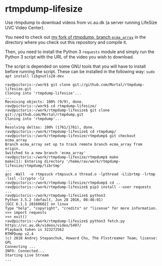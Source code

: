 # rtmpdump-lifesize
Use rtmpdump to download videos from vc.au.dk (a server running LifeSize UVC Video Center).

You need to check out
[my fork of rtmpdump, branch `ecma_array`](https://github.com/Mortal/rtmpdump)
in the directory where you check out this repository and compile it.

Then, you need to install the Python 3 `requests` module and simply run the
Python 3 script with the URL of the video you wish to download.

The script is depended on some GNU tools that you will have to install before running the script.
These can be installed in the following way:
`sudo apt install libgnutls28-dev`


```
rav@pictoris:~/work$ git clone git://github.com/Mortal/rtmpdump-lifesize.git
Cloning into 'rtmpdump-lifesize'...
...
Receiving objects: 100% (9/9), done.
rav@pictoris:~/work$ cd rtmpdump-lifesize/
rav@pictoris:~/work/rtmpdump-lifesize$ git clone git://github.com/Mortal/rtmpdump.git
Cloning into 'rtmpdump'...
...
Resolving deltas: 100% (1761/1761), done.
rav@pictoris:~/work/rtmpdump-lifesize$ cd rtmpdump/
rav@pictoris:~/work/rtmpdump-lifesize/rtmpdump$ git checkout ecma_array
Branch ecma_array set up to track remote branch ecma_array from origin.
Switched to a new branch 'ecma_array'
rav@pictoris:~/work/rtmpdump-lifesize/rtmpdump$ make
make[1]: Entering directory '/home/rav/work/rtmpdump-lifesize/rtmpdump/librtmp'
...
gcc -Wall  -o rtmpsuck rtmpsuck.o thread.o -lpthread -Llibrtmp -lrtmp -lssl -lcrypto -lz
rav@pictoris:~/work/rtmpdump-lifesize/rtmpdump$ cd ..
rav@pictoris:~/work/rtmpdump-lifesize$ pip3 install --user requests
...
rav@pictoris:~/work/rtmpdump-lifesize$ python3
Python 3.5.2 (default, Jun 28 2016, 08:46:01)
[GCC 6.1.1 20160602] on linux
Type "help", "copyright", "credits" or "license" for more information.
>>> import requests
>>> exit()
rav@pictoris:~/work/rtmpdump-lifesize$ python3 fetch.py https://vc.au.dk/videos/video/5497/
Playback token is 323272562
RTMPDump v2.4
(c) 2010 Andrej Stepanchuk, Howard Chu, The Flvstreamer Team; license: GPL
Connecting ...
INFO: Connected...
Starting Live Stream
...
```
